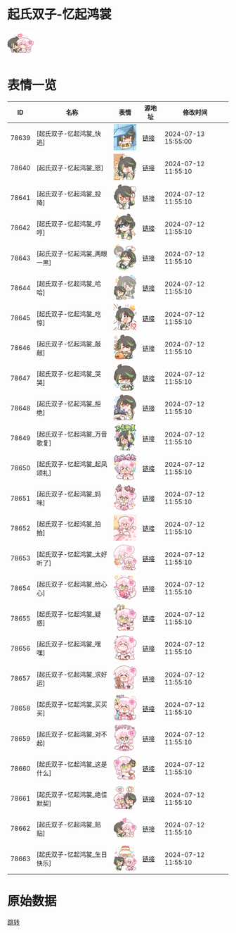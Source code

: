 # 起氏双子-忆起鸿裳

<img src="./cover.png" height="60" alt="cover" />

# 表情一览

|ID|名称|表情|源地址|修改时间|
|----|----|----|----|----|
|78639|[起氏双子-忆起鸿裳_快逃]|<img src="./pic/078639_%5B起氏双子-忆起鸿裳_快逃%5D.png" height="60" alt="快逃"/>|[链接](https://i0.hdslb.com/bfs/garb/0889e78812f5dd5e11256c6898c9daf5f08930cc.png)|2024-07-13 15:55:00|
|78640|[起氏双子-忆起鸿裳_怒]|<img src="./pic/078640_%5B起氏双子-忆起鸿裳_怒%5D.png" height="60" alt="怒"/>|[链接](https://i0.hdslb.com/bfs/garb/f1a36efe6e6ff5d9b72a2980aa587063b02f0a35.png)|2024-07-12 11:55:10|
|78641|[起氏双子-忆起鸿裳_投降]|<img src="./pic/078641_%5B起氏双子-忆起鸿裳_投降%5D.png" height="60" alt="投降"/>|[链接](https://i0.hdslb.com/bfs/garb/82fcf5e4da5aa61729894510f80f78b308592e68.png)|2024-07-12 11:55:10|
|78642|[起氏双子-忆起鸿裳_哼哼]|<img src="./pic/078642_%5B起氏双子-忆起鸿裳_哼哼%5D.png" height="60" alt="哼哼"/>|[链接](https://i0.hdslb.com/bfs/garb/7ba5ab242a5e029af270ea36ff54422c2a4cafcf.png)|2024-07-12 11:55:10|
|78643|[起氏双子-忆起鸿裳_两眼一黑]|<img src="./pic/078643_%5B起氏双子-忆起鸿裳_两眼一黑%5D.png" height="60" alt="两眼一黑"/>|[链接](https://i0.hdslb.com/bfs/garb/d7ceb1e5f6e005240e556699f570c6f030602f63.png)|2024-07-12 11:55:10|
|78644|[起氏双子-忆起鸿裳_哈哈]|<img src="./pic/078644_%5B起氏双子-忆起鸿裳_哈哈%5D.png" height="60" alt="哈哈"/>|[链接](https://i0.hdslb.com/bfs/garb/4464222fba1aaf7b7bb12f592b0fb1d7bd3177c1.png)|2024-07-12 11:55:10|
|78645|[起氏双子-忆起鸿裳_吃惊]|<img src="./pic/078645_%5B起氏双子-忆起鸿裳_吃惊%5D.png" height="60" alt="吃惊"/>|[链接](https://i0.hdslb.com/bfs/garb/1ebb382c74efdc41a652308bad0ed8b4c16d3cd0.png)|2024-07-12 11:55:10|
|78646|[起氏双子-忆起鸿裳_敲敲]|<img src="./pic/078646_%5B起氏双子-忆起鸿裳_敲敲%5D.png" height="60" alt="敲敲"/>|[链接](https://i0.hdslb.com/bfs/garb/3b63451b2535112e4f292a49595c3e507a5dab39.png)|2024-07-12 11:55:10|
|78647|[起氏双子-忆起鸿裳_哭哭]|<img src="./pic/078647_%5B起氏双子-忆起鸿裳_哭哭%5D.png" height="60" alt="哭哭"/>|[链接](https://i0.hdslb.com/bfs/garb/77f34aa3a693a5e3b0661eb71dd028f8450f2a78.png)|2024-07-12 11:55:10|
|78648|[起氏双子-忆起鸿裳_拒绝]|<img src="./pic/078648_%5B起氏双子-忆起鸿裳_拒绝%5D.png" height="60" alt="拒绝"/>|[链接](https://i0.hdslb.com/bfs/garb/767d5356ca9e899d18acb557425c80445ac82588.png)|2024-07-12 11:55:10|
|78649|[起氏双子-忆起鸿裳_万音歌复]|<img src="./pic/078649_%5B起氏双子-忆起鸿裳_万音歌复%5D.png" height="60" alt="万音歌复"/>|[链接](https://i0.hdslb.com/bfs/garb/97fedd391717f6b8a4d0e4bc6bee2102bf193914.png)|2024-07-12 11:55:10|
|78650|[起氏双子-忆起鸿裳_起凤颂礼]|<img src="./pic/078650_%5B起氏双子-忆起鸿裳_起凤颂礼%5D.png" height="60" alt="起凤颂礼"/>|[链接](https://i0.hdslb.com/bfs/garb/5c5bba2a18ddbe0d0edfed19aaa972d5881cc7f0.png)|2024-07-12 11:55:10|
|78651|[起氏双子-忆起鸿裳_妈咪]|<img src="./pic/078651_%5B起氏双子-忆起鸿裳_妈咪%5D.png" height="60" alt="妈咪"/>|[链接](https://i0.hdslb.com/bfs/garb/56304409324f217bdb5cb343f7abcac0f3a6d3b7.png)|2024-07-12 11:55:10|
|78652|[起氏双子-忆起鸿裳_拍拍]|<img src="./pic/078652_%5B起氏双子-忆起鸿裳_拍拍%5D.png" height="60" alt="拍拍"/>|[链接](https://i0.hdslb.com/bfs/garb/8ec4d6f2cf39bad6329219228e96dcd420846a07.png)|2024-07-12 11:55:10|
|78653|[起氏双子-忆起鸿裳_太好听了]|<img src="./pic/078653_%5B起氏双子-忆起鸿裳_太好听了%5D.png" height="60" alt="太好听了"/>|[链接](https://i0.hdslb.com/bfs/garb/7bfc5502eaa74bf822c6d55b6d1dd70149c28b6d.png)|2024-07-12 11:55:10|
|78654|[起氏双子-忆起鸿裳_给心心]|<img src="./pic/078654_%5B起氏双子-忆起鸿裳_给心心%5D.png" height="60" alt="给心心"/>|[链接](https://i0.hdslb.com/bfs/garb/a700f75022cbdd99175c18625817e7d419760ee3.png)|2024-07-12 11:55:10|
|78655|[起氏双子-忆起鸿裳_疑惑]|<img src="./pic/078655_%5B起氏双子-忆起鸿裳_疑惑%5D.png" height="60" alt="疑惑"/>|[链接](https://i0.hdslb.com/bfs/garb/0b2e89f4c7ec4d7656f6f18c091bda36e7bd4ba6.png)|2024-07-12 11:55:10|
|78656|[起氏双子-忆起鸿裳_嘿嘿]|<img src="./pic/078656_%5B起氏双子-忆起鸿裳_嘿嘿%5D.png" height="60" alt="嘿嘿"/>|[链接](https://i0.hdslb.com/bfs/garb/697bbb7f045a021bad7015ab097a0211c56061b7.png)|2024-07-12 11:55:10|
|78657|[起氏双子-忆起鸿裳_求好运]|<img src="./pic/078657_%5B起氏双子-忆起鸿裳_求好运%5D.png" height="60" alt="求好运"/>|[链接](https://i0.hdslb.com/bfs/garb/e41114e706c3fd13b0597415f2cb821667169de4.png)|2024-07-12 11:55:10|
|78658|[起氏双子-忆起鸿裳_买买买]|<img src="./pic/078658_%5B起氏双子-忆起鸿裳_买买买%5D.png" height="60" alt="买买买"/>|[链接](https://i0.hdslb.com/bfs/garb/4af96f577dfd771d4d3efbafd07ddd4e768c3d7f.png)|2024-07-12 11:55:10|
|78659|[起氏双子-忆起鸿裳_对不起]|<img src="./pic/078659_%5B起氏双子-忆起鸿裳_对不起%5D.png" height="60" alt="对不起"/>|[链接](https://i0.hdslb.com/bfs/garb/813e5c42fbcf12aaa8ca961356de1c483a0e81d2.png)|2024-07-12 11:55:10|
|78660|[起氏双子-忆起鸿裳_这是什么]|<img src="./pic/078660_%5B起氏双子-忆起鸿裳_这是什么%5D.png" height="60" alt="这是什么"/>|[链接](https://i0.hdslb.com/bfs/garb/ce6018b964c4298f84a5eafc3fb70d62f495e6e2.png)|2024-07-12 11:55:10|
|78661|[起氏双子-忆起鸿裳_绝佳默契]|<img src="./pic/078661_%5B起氏双子-忆起鸿裳_绝佳默契%5D.png" height="60" alt="绝佳默契"/>|[链接](https://i0.hdslb.com/bfs/garb/66a1e708a0450ba0e65106cdf019783a08f6dfa1.png)|2024-07-12 11:55:10|
|78662|[起氏双子-忆起鸿裳_贴贴]|<img src="./pic/078662_%5B起氏双子-忆起鸿裳_贴贴%5D.png" height="60" alt="贴贴"/>|[链接](https://i0.hdslb.com/bfs/garb/c5f876d43a937804f3c25850e4b3fed8b8e3b8dd.png)|2024-07-12 11:55:10|
|78663|[起氏双子-忆起鸿裳_生日快乐]|<img src="./pic/078663_%5B起氏双子-忆起鸿裳_生日快乐%5D.png" height="60" alt="生日快乐"/>|[链接](https://i0.hdslb.com/bfs/garb/203937ba09f24be88ae83312f09c4089aaf55b4d.png)|2024-07-12 11:55:10|

# 原始数据

[跳转](./raw.json)

